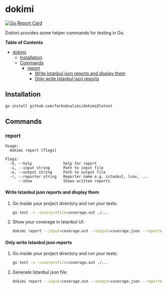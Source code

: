 # dokimi

[![Go Report Card](https://goreportcard.com/badge/github.com/farbodsalimi/dokimi)](https://goreportcard.com/report/github.com/farbodsalimi/dokimi)

Dokimi provides some helper commands for testing in Go.

**Table of Contents**

- [dokimi](#dokimi)
  - [Installation](#installation)
  - [Commands](#commands)
    - [report](#report)
      - [Write Istanbul json reports and display them](#write-istanbul-json-reports-and-display-them)
      - [Only write Istanbul json reports](#only-write-istanbul-json-reports)

## Installation

```bash
go install github.com/farbodsalimi/dokimi@latest
```

## Commands

### report

```
Usage:
  dokimi report [flags]

Flags:
  -h, --help              help for report
  -i, --input string      Path to input file
  -o, --output string     Path to output file
  -r, --reporter string   Reporter name e.g. istanbul, lcov, ...
      --show              Shows written reports
```

#### Write Istanbul json reports and display them

1. Go inside your project directory and run your tests:

   ```bash
   go test -v -coverprofile=coverage.out ./...
   ```

2. Show your coverage in Istanbul UI:

   ```bash
   dokimi report --input=coverage.out --output=coverage.json --reporter=istanbul --show
   ```

#### Only write Istanbul json reports

1. Go inside your project directory and run your tests:

   ```bash
   go test -v -coverprofile=coverage.out ./...
   ```

2. Generate Istanbul json file:

   ```bash
   dokimi report --input=coverage.out --output=coverage.json --reporter=istanbul
   ```
